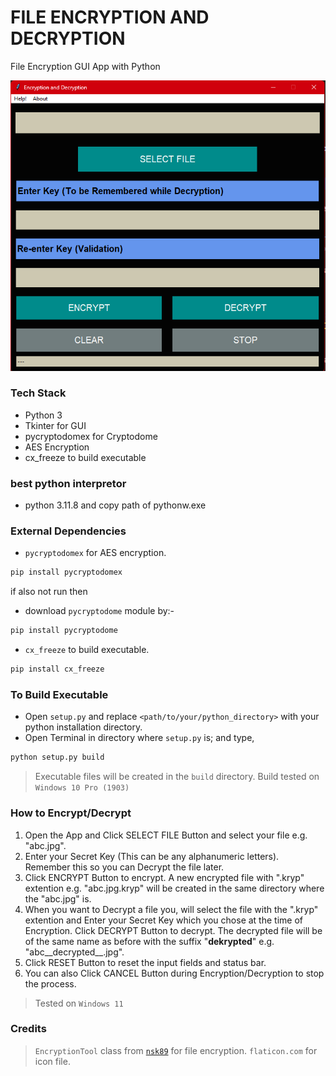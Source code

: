 # FILE ENCRYPTION AND DECRYPTION

File Encryption GUI App with Python

![Screenshot](encryption.png)

### Tech Stack
* Python 3
* Tkinter for GUI
* pycryptodomex for Cryptodome
* AES Encryption
* cx_freeze to build executable

### best python interpretor
* python 3.11.8 and copy path of pythonw.exe 

### External Dependencies
* `pycryptodomex` for AES encryption.
```sh
pip install pycryptodomex
```
if also not run then 
* download `pycryptodome` module by:-
```sh
pip install pycryptodome
```

* `cx_freeze` to build executable.
```sh
pip install cx_freeze
```

### To Build Executable
* Open `setup.py` and replace `<path/to/your/python_directory>` with your python installation directory.
* Open Terminal in directory where `setup.py` is; and type,
```sh
python setup.py build
```
> Executable files will be created in the `build` directory.
> Build tested on `Windows 10 Pro (1903)`

### How to Encrypt/Decrypt
1. Open the App and Click SELECT FILE Button and select your file e.g. "abc.jpg".
2. Enter your Secret Key (This can be any alphanumeric letters). Remember this so you can Decrypt the file later.
3. Click ENCRYPT Button to encrypt. A new encrypted file with ".kryp" extention e.g. "abc.jpg.kryp" will be created in the same directory where the "abc.jpg" is.
4. When you want to Decrypt a file you, will select the file with the ".kryp" extention and Enter your Secret Key which you chose at the time of Encryption. Click DECRYPT Button to decrypt. The decrypted file will be of the same name as before with the suffix "__dekrypted__" e.g. "abc__decrypted__.jpg".
5. Click RESET Button to reset the input fields and status bar.
6. You can also Click CANCEL Button during Encryption/Decryption to stop the process.
> Tested on `Windows 11`

### Credits
> `EncryptionTool` class from [`nsk89`]([https://github.com/nsk89](https://github.com/ROHAN0011/EncrypC)) for file encryption.
> `flaticon.com` for icon file.
